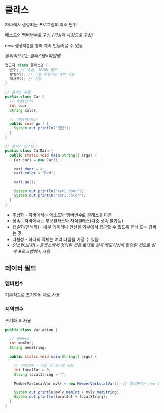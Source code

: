# 클래스

자바에서 생성되는 프로그램의 최소 단위

메소드와 멤버변수로 구성 *(기능과 속성으로 구성)*

new 생성자()를 통해 계속 만들어낼 수 있음

*물리적으로는 클래스명=파일명*
```java
접근자 class 클래스명 {
  변수; // 속성, 데이터 필드
  생성자(); // 기본 생성자는 생략 가능
  메서드(); // 기능
}

// 클래스 파일
public class Car {
  // 속성(변수)
  int door;
  String color;

  // 기능(메서드)
  public void go() {
    System.out.println("전진");
  }
}

// 클래스 인스턴스
public class CarMain {
  public static void main(String[] args) {
    Car car1 = new Car();

    car1.door = 4;
    car1.color = "Red";

    car1.go();

    System.out.println("car1.door");
    System.out.println("car1.color");
  }
}
```
- 추상화 - 자바에서는 메소드와 멤버변수로 클래스를 이룸
- 상속 - 자바에서는 부모클래스와 자식클래스(다중 상속 불가능)
- 캡슐화(은닉화) - 내부 데이터나 연산을 외부에서 접근할 수 없도록 은닉 또는 감싸는 것
- 다형성 - 하나의 객체는 여러 타입을 가질 수 있음
- *인스턴스(화) - 클래스에서 정의한 것을 토대로 실제 메모리상에 할당된 것으로 실제 프로그램에서 사용*

## 데이터 필드
### 멤버변수

기본적으로 초기화된 채로 사용
### 지역변수

초기화 후 사용
```java
public class Variation {

  // 멤버변수
  int memInt;
  String memString;

  public static void main(String[] args) {

    // 지역변수 - 사용 전 초기화 필요
    int localInt = 0;
    String localString = "";

    MemberVarLocalVar mvlv = new MemberVarLocalVar(); // 멤버변수는 new 생성자()를 통해 사용해야 함

    System.out.println(mvlv.memInt + mvlv.memString);
    System.out.println(localInt + localString);
  }
}
```
